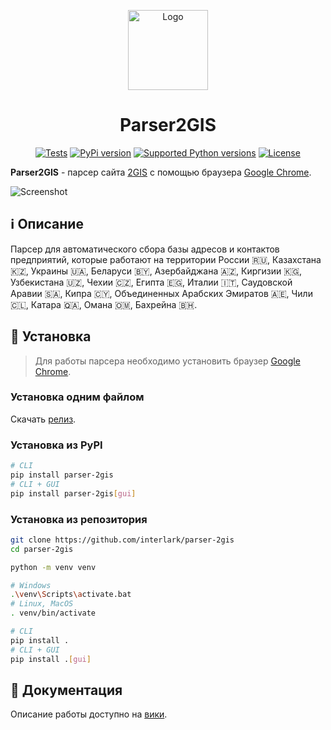 <p align="center">
  <a href="#">
    <img alt="Logo" width="128" src="https://user-images.githubusercontent.com/20641837/174094285-6e32eb04-7feb-4a60-bddf-5a0fde5dba4d.png"/>
  </a>
</p>
<h1 align="center">Parser2GIS</h1>

<p align="center">
  <a href="https://github.com/interlark/parser-2gis/actions/workflows/tests.yml"><img src="https://github.com/interlark/parser-2gis/actions/workflows/tests.yml/badge.svg" alt="Tests"/></a>
  <a href="https://pypi.org/project/parser-2gis"><img src="https://badgen.net/pypi/v/parser-2gis" alt="PyPi version"/></a>
  <a href="https://pypi.org/project/parser-2gis"><img src="https://badgen.net/pypi/python/parser-2gis" alt="Supported Python versions"/></a>
  <a href="https://github.com/interlark/parser-2gis/blob/main/LICENSE"><img src="https://badgen.net/pypi/license/parser-2gis" alt="License"/></a>
</p>

**Parser2GIS** - парсер сайта [2GIS](https://2gis.ru/) с помощью браузера [Google Chrome](https://google.com/chrome).

<img alt="Screenshot" src="https://user-images.githubusercontent.com/20641837/174098241-7c0874aa-e70d-4978-86dc-7fd90af44603.png"/>

## ℹ️ Описание
Парсер для автоматического сбора базы адресов и контактов предприятий, которые работают на территории
России 🇷🇺, Казахстана 🇰🇿, Украины 🇺🇦, Беларуси 🇧🇾,
Азербайджана 🇦🇿, Киргизии 🇰🇬, Узбекистана 🇺🇿, Чехии 🇨🇿, Египта 🇪🇬, Италии 🇮🇹, Саудовской Аравии 🇸🇦, Кипра 🇨🇾, Объединенных Арабских Эмиратов 🇦🇪, Чили 🇨🇱, Катара 🇶🇦, Омана 🇴🇲, Бахрейна 🇧🇭.

## 🚀 Установка
> Для работы парсера необходимо установить браузер [Google Chrome](https://google.com/chrome).

### Установка одним файлом

  Скачать [релиз](https://github.com/interlark/parser-2gis/releases/latest).

### Установка из PyPI
  ```bash
  # CLI
  pip install parser-2gis
  # CLI + GUI
  pip install parser-2gis[gui]
  ```
 
### Установка из репозитория
  ```bash
  git clone https://github.com/interlark/parser-2gis
  cd parser-2gis
  
  python -m venv venv
  
  # Windows
  .\venv\Scripts\activate.bat
  # Linux, MacOS
  . venv/bin/activate
  
  # CLI
  pip install .
  # CLI + GUI
  pip install .[gui]
  ```

## 📖 Документация
Описание работы доступно на [вики](https://github.com/interlark/parser-2gis/wiki).
